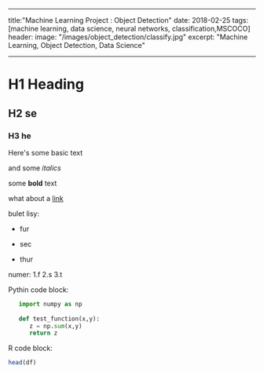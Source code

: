 -----
title:"Machine Learning Project : Object Detection"
date: 2018-02-25
tags: [machine learning, data science, neural networks, classification,MSCOCO]
header:
  image: "/images/object_detection/classify.jpg"
excerpt: "Machine Learning, Object Detection, Data Science"

-----

# H1 Heading

## H2 se

### H3 he

Here's some basic text

and some *italics*

some **bold** text

what about a [link](https://github.com/sravanroy/)

bulet lisy:
* fur
+ sec
- thur

numer:
1.f
2.s
3.t

Pythin code block:
```python
   import numpy as np
   
   def test_function(x,y):
      z = np.sum(x,y)
	  return z
```

R code block:
```r
head(df)
```